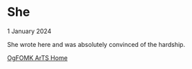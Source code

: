# She
1 January 2024

She wrote here and was absolutely convinced of the hardship. 

[OgFOMK ArTS Home](https://ogfomk.com)
